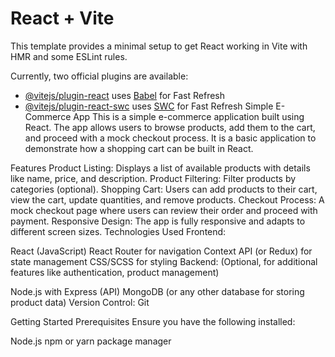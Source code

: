# React + Vite

This template provides a minimal setup to get React working in Vite with HMR and some ESLint rules.

Currently, two official plugins are available:

- [@vitejs/plugin-react](https://github.com/vitejs/vite-plugin-react/blob/main/packages/plugin-react/README.md) uses [Babel](https://babeljs.io/) for Fast Refresh
- [@vitejs/plugin-react-swc](https://github.com/vitejs/vite-plugin-react-swc) uses [SWC](https://swc.rs/) for Fast Refresh
Simple E-Commerce App
This is a simple e-commerce application built using React. The app allows users to browse products, add them to the cart, and proceed with a mock checkout process. It is a basic application to demonstrate how a shopping cart can be built in React.

Features
Product Listing: Displays a list of available products with details like name, price, and description.
Product Filtering: Filter products by categories (optional).
Shopping Cart: Users can add products to their cart, view the cart, update quantities, and remove products.
Checkout Process: A mock checkout page where users can review their order and proceed with payment.
Responsive Design: The app is fully responsive and adapts to different screen sizes.
Technologies Used
Frontend:

React (JavaScript)
React Router for navigation
Context API (or Redux) for state management
CSS/SCSS for styling
Backend: (Optional, for additional features like authentication, product management)

Node.js with Express (API)
MongoDB (or any other database for storing product data)
Version Control: Git

Getting Started
Prerequisites
Ensure you have the following installed:

Node.js
npm or yarn package manager
